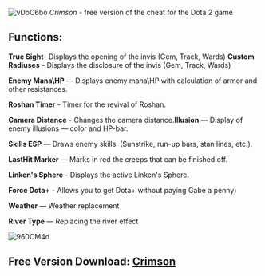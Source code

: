 ![vDoC6bo](https://github.com/user-attachments/assets/6f95449d-edc4-4229-bc11-3df6ced55f19)
*Crimson* - free version of the cheat for the Dota 2 game

## Functions:
**True Sight**- Displays the opening of the invis (Gem, Track, Wards)
**Custom Radiuses** - Displays the disclosure of the invis (Gem, Track, Wards)

**Enemy Mana\HP** — Displays enemy mana\HP with calculation of armor and other resistances.

**Roshan Timer** - Timer for the revival of Roshan.

**Camera Distance** - Changes the camera distance.**Illusion** — Display of enemy illusions — color and HP-bar.

**Skills ESP** — Draws enemy skills. (Sunstrike, run-up bars, stan lines, etc.).

**LastHit Marker** — Marks in red the creeps that can be finished off.

**Linken's Sphere** - Displays the active Linken's Sphere.

**Force Dota+** - Allows you to get Dota+ without paying Gabe a penny)

**Weather** — Weather replacement

**River Type** — Replacing the river effect

![960CM4d](https://github.com/user-attachments/assets/8a9624c8-7ce3-4dfe-ae15-f18a043958a3)

## Free Version Download: [Crimson]()
